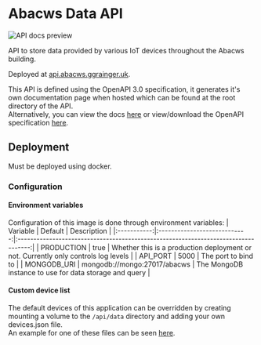 # Abacws Data API
![API docs preview](../.github/previews/api.png)

API to store data provided by various IoT devices throughout the Abacws building.

Deployed at [api.abacws.ggrainger.uk](https://api.abacws.ggrainger.uk).

This API is defined using the OpenAPI 3.0 specification, it generates it's own documentation page when hosted which can be found at the root directory of the API.\
Alternatively, you can view the docs [here](https://api.abacws.ggrainger.uk) or view/download the OpenAPI specification [here](https://api.abacws.ggrainger.uk/openapi.json).

## Deployment
Must be deployed using docker.

### Configuration
#### Environment variables
Configuration of this image is done through environment variables:
| Variable    | Default                      | Description                                                                        |
|:-----------:|:----------------------------:|:----------------------------------------------------------------------------------:|
| PRODUCTION  | true                         | Whether this is a production deployment or not. Currently only controls log levels |
| API_PORT    | 5000                         | The port to bind to                                                                |
| MONGODB_URI | mongodb://mongo:27017/abacws | The MongoDB instance to use for data storage and query                             |

#### Custom device list
The default devices of this application can be overridden by creating mounting a volume to the `/api/data` directory and adding your own devices.json file.\
An example for one of these files can be seen [here](./src/api/data/devices.json).